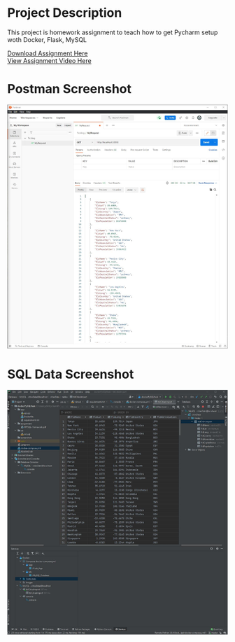 # Project Description
This project is homework assignment to teach how to get Pycharm setup woth Docker, Flask, MySQL

[Download Assignment Here](assignment/PPFSQL-Homework.pdf)  
[View Assignment Video Here](https://www.youtube.com/watch?v=QbMWNgrfAFg)
# Postman Screenshot
![Postman Request Output](screenshots/dockerPySQLflaskss2.JPG)
# SQL Data Screenshot
![PyCharm Data Query](screenshots/dockerPySQLss1.JPG)
